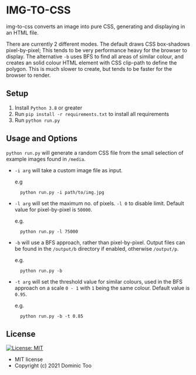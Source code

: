 # IMG-TO-CSS

img-to-css converts an image into pure CSS, generating and displaying in an HTML file.

There are currently 2 different modes. The default draws CSS box-shadows pixel-by-pixel; This tends to be very performance heavy for the browser to display. The alternative `-b` uses BFS to find all areas of similar colour, and creates an solid colour HTML element with CSS clip-path to define the polygon. This is much slower to create, but tends to be faster for the browser to render.

## Setup

1. Install `Python 3.8` or greater
2. Run `pip install -r requirements.txt` to install all requirements
3. Run `python run.py`

## Usage and Options

`python run.py` will generate a random CSS file from the small selection of example images found in `/media`.

* `-i arg` will take a custom image file as input.

    e.g 
    
        python run.py -i path/to/img.jpg

* `-l arg` will set the maximum no. of pixels. `-l 0` to disable limit. Default value for pixel-by-pixel is `50000`.

    e.g.
        
        python run.py -l 75000

* `-b` will use a BFS approach, rather than pixel-by-pixel. Output files can be found in the `/output/b` directory if enabled, otherwise `/output/p`.

    e.g. 

        python run.py -b

* `-t arg` will set the threshold value for similar colours, used in the BFS approach on a scale `0 - 1` with `1` being the same colour. Default value is `0.95`.

    e.g.

        python run.py -b -t 0.85

## License

[![License: MIT](https://img.shields.io/badge/License-MIT-yellow.svg)](https://opensource.org/licenses/MIT)

- MIT license
- Copyright (c) 2021 Dominic Too